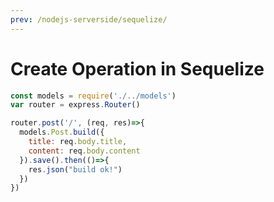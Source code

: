 ```yaml
---
prev: /nodejs-serverside/sequelize/
---
```

# Create Operation in Sequelize

```js
const models = require('./../models')
var router = express.Router()

router.post('/', (req, res)=>{
  models.Post.build({
    title: req.body.title,
    content: req.body.content
  }).save().then(()=>{
    res.json("build ok!")
  })
})
```

<Disqus />

